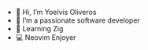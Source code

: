 - 👋 Hi, I’m Yoelvis Oliveros
- 👀 I’m a passionate software developer
- 🌱 Learning Zig
- 💻 Neovim Enjoyer

<!---
yoliveros/yoliveros is a ✨ special ✨ repository because its `README.md` (this file) appears on your GitHub profile.
You can click the Preview link to take a look at your changes.
--->
